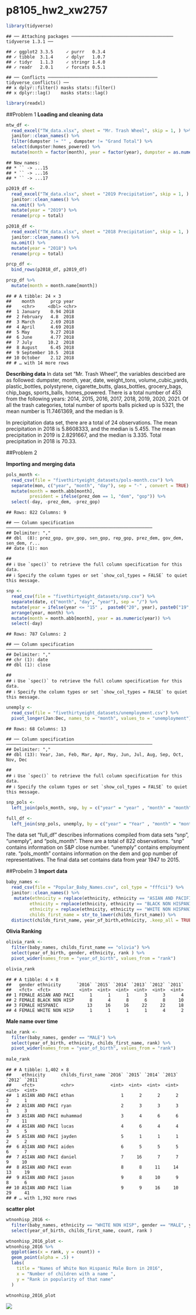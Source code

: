 p8105\_hw2\_xw2757
================

``` r
library(tidyverse)
```

    ## ── Attaching packages ─────────────────────────────────────── tidyverse 1.3.1 ──

    ## ✓ ggplot2 3.3.5     ✓ purrr   0.3.4
    ## ✓ tibble  3.1.4     ✓ dplyr   1.0.7
    ## ✓ tidyr   1.1.3     ✓ stringr 1.4.0
    ## ✓ readr   2.0.1     ✓ forcats 0.5.1

    ## ── Conflicts ────────────────────────────────────────── tidyverse_conflicts() ──
    ## x dplyr::filter() masks stats::filter()
    ## x dplyr::lag()    masks stats::lag()

``` r
library(readxl)
```

\#\#Problem 1 **Loading and cleaning data**

``` r
mtw_df <- 
  read_excel("TW_data.xlsx", sheet = "Mr. Trash Wheel", skip = 1, ) %>% 
  janitor::clean_names() %>% 
  filter(dumpster != "" , dumpster != "Grand Total") %>% 
  select(dumpster:homes_powered) %>% 
  mutate(month = factor(month), year = factor(year), dumpster = as.numeric(dumpster), sports_balls = round(sports_balls, digit = 0))
```

    ## New names:
    ## * `` -> ...15
    ## * `` -> ...16
    ## * `` -> ...17

``` r
p2019_df <- 
  read_excel("TW_data.xlsx", sheet = "2019 Precipitation", skip = 1, ) %>% 
  janitor::clean_names() %>% 
  na.omit() %>% 
  mutate(year = "2019") %>% 
  rename(prcp = total)

p2018_df <- 
  read_excel("TW_data.xlsx", sheet = "2018 Precipitation", skip = 1, ) %>% 
  janitor::clean_names() %>% 
  na.omit() %>% 
  mutate(year = "2018") %>% 
  rename(prcp = total)

prcp_df <-  
  bind_rows(p2018_df, p2019_df)

prcp_df %>% 
  mutate(month = month.name[month])
```

    ## # A tibble: 24 × 3
    ##    month      prcp year 
    ##    <chr>     <dbl> <chr>
    ##  1 January    0.94 2018 
    ##  2 February   4.8  2018 
    ##  3 March      2.69 2018 
    ##  4 April      4.69 2018 
    ##  5 May        9.27 2018 
    ##  6 June       4.77 2018 
    ##  7 July      10.2  2018 
    ##  8 August     6.45 2018 
    ##  9 September 10.5  2018 
    ## 10 October    2.12 2018 
    ## # … with 14 more rows

**Describing data** In data set “Mr. Trash Wheel”, the variables
descirbed are as followed: dumpster, month, year, date, weight\_tons,
volume\_cubic\_yards, plastic\_bottles, polystyrene, cigarette\_butts,
glass\_bottles, grocery\_bags, chip\_bags, sports\_balls,
homes\_powered. There is a total number of 453 from the following years:
2014, 2015, 2016, 2017, 2018, 2019, 2020, 2021. Of all the trash
categories, total number of sports balls picked up is 5321, the mean
number is 11.7461369, and the median is 9.

In precipitation data set, there are a total of 24 observations. The
mean precipitation in 2018 is 5.8608333, and the median is 5.455. The
mean precipitation in 2019 is 2.8291667, and the median is 3.335. Total
precipitation in 2018 is 70.33.

\#\#Problem 2

**Importing and merging data**

``` r
pols_month <- 
  read_csv(file = "fivethirtyeight_datasets/pols-month.csv") %>% 
  separate(mon, c("year", "month", "day"), sep = "-" , convert = TRUE) %>% 
  mutate(month = month.abb[month], 
         president = ifelse(prez_dem == 1, "dem", "gop")) %>% 
  select(-day, -prez_dem, -prez_gop)
```

    ## Rows: 822 Columns: 9

    ## ── Column specification ────────────────────────────────────────────────────────
    ## Delimiter: ","
    ## dbl  (8): prez_gop, gov_gop, sen_gop, rep_gop, prez_dem, gov_dem, sen_dem, r...
    ## date (1): mon

    ## 
    ## ℹ Use `spec()` to retrieve the full column specification for this data.
    ## ℹ Specify the column types or set `show_col_types = FALSE` to quiet this message.

``` r
snp <- 
  read_csv(file = "fivethirtyeight_datasets/snp.csv") %>% 
  separate(date, c("month", "day", "year"), sep = "/") %>% 
  mutate(year = ifelse(year <= "15" ,  paste0("20", year), paste0("19", year)), month = as.numeric(month)) %>% 
  arrange(year, month) %>% 
  mutate(month = month.abb[month], year = as.numeric(year)) %>% 
  select(-day)
```

    ## Rows: 787 Columns: 2

    ## ── Column specification ────────────────────────────────────────────────────────
    ## Delimiter: ","
    ## chr (1): date
    ## dbl (1): close

    ## 
    ## ℹ Use `spec()` to retrieve the full column specification for this data.
    ## ℹ Specify the column types or set `show_col_types = FALSE` to quiet this message.

``` r
unemply <- 
  read_csv(file = "fivethirtyeight_datasets/unemployment.csv") %>% 
  pivot_longer(Jan:Dec, names_to = "month", values_to = "unemployment")
```

    ## Rows: 68 Columns: 13

    ## ── Column specification ────────────────────────────────────────────────────────
    ## Delimiter: ","
    ## dbl (13): Year, Jan, Feb, Mar, Apr, May, Jun, Jul, Aug, Sep, Oct, Nov, Dec

    ## 
    ## ℹ Use `spec()` to retrieve the full column specification for this data.
    ## ℹ Specify the column types or set `show_col_types = FALSE` to quiet this message.

``` r
snp_pols <- 
  left_join(pols_month, snp, by = c("year" = "year" , "month" = "month"))

full_df <- 
  left_join(snp_pols, unemply, by = c("year" = "Year" , "month" = "month"))
```

The data set “full\_df” describes informations compiled from data sets
“snp”, “unemply”, and “pols\_month”. There are a total of 822
observations. “snp” contains information on S&P close number. “unemply”
contains employment rate. “pols\_month” contains information on the dem
and gop number of representatives. The final data set contains data from
year 1947 to 2015.

\#\#Probelm 3 **Import data**

``` r
baby_names <- 
  read_csv(file = "Popular_Baby_Names.csv", col_type = "fffcii") %>% 
  janitor::clean_names() %>% 
   mutate(ethnicity = replace(ethnicity, ethnicity == "ASIAN AND PACIFIC ISLANDER", "ASIAN AND PACI"),
         ethnicity = replace(ethnicity, ethnicity == "BLACK NON HISPANIC", "BLACK NON HISP"),
         ethnicity = replace(ethnicity, ethnicity == "WHITE NON HISPANIC", "WHITE NON HISP"),
         childs_first_name = str_to_lower(childs_first_name)) %>% 
  distinct(childs_first_name, year_of_birth,ethnicity, .keep_all = TRUE)
```

**Olivia Ranking**

``` r
olivia_rank <- 
  filter(baby_names, childs_first_name == "olivia") %>%
  select(year_of_birth, gender, ethnicity, rank ) %>% 
  pivot_wider(names_from = "year_of_birth", values_from = "rank")

olivia_rank
```

    ## # A tibble: 4 × 8
    ##   gender ethnicity      `2016` `2015` `2014` `2013` `2012` `2011`
    ##   <fct>  <fct>           <int>  <int>  <int>  <int>  <int>  <int>
    ## 1 FEMALE ASIAN AND PACI      1      1      1      3      3      4
    ## 2 FEMALE BLACK NON HISP      8      4      8      6      8     10
    ## 3 FEMALE HISPANIC           13     16     16     22     22     18
    ## 4 FEMALE WHITE NON HISP      1      1      1      1      4      2

**Male name over time**

``` r
male_rank <- 
  filter(baby_names, gender == "MALE") %>% 
  select(year_of_birth, ethnicity, childs_first_name, rank) %>% 
  pivot_wider(names_from = "year_of_birth", values_from = "rank")
  
male_rank
```

    ## # A tibble: 1,402 × 8
    ##    ethnicity      childs_first_name `2016` `2015` `2014` `2013` `2012` `2011`
    ##    <fct>          <chr>              <int>  <int>  <int>  <int>  <int>  <int>
    ##  1 ASIAN AND PACI ethan                  1      2      2      2      2      1
    ##  2 ASIAN AND PACI ryan                   2      3      3      3      1      3
    ##  3 ASIAN AND PACI muhammad               3      4      6      6      7     11
    ##  4 ASIAN AND PACI lucas                  4      6      4      4      3      5
    ##  5 ASIAN AND PACI jayden                 5      1      1      1      2      2
    ##  6 ASIAN AND PACI aiden                  6      5      5      5      6      7
    ##  7 ASIAN AND PACI daniel                 7     16      7      7      9     10
    ##  8 ASIAN AND PACI evan                   8      8     11     14     13     19
    ##  9 ASIAN AND PACI jason                  9      8     10      9      8      6
    ## 10 ASIAN AND PACI liam                   9      9     16     10     29     41
    ## # … with 1,392 more rows

**scatter plot**

``` r
wtnonhisp_2016 <- 
  filter(baby_names, ethnicity == "WHITE NON HISP", gender == "MALE", year_of_birth == "2016") %>% 
  select(year_of_birth, childs_first_name, count, rank )

wtnonhisp_2016_plot <- 
wtnonhisp_2016 %>% 
  ggplot(aes(x = rank, y = count)) +
  geom_point(alpha = .5) + 
  labs(
    title = "Names of White Non Hispanic Male Born in 2016",
    x = "Number of children with a name ",
    y = "Rank in popularity of that name"
  )

wtnonhisp_2016_plot
```

![](p8105_hw2_xw2757_files/figure-gfm/unnamed-chunk-8-1.png)<!-- -->
